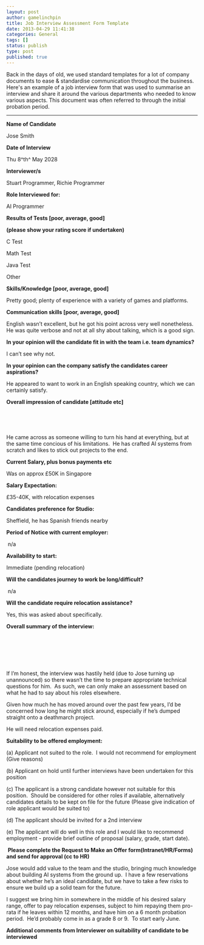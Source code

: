 ```yaml
---
layout: post
author: gamelinchpin
title: Job Interview Assessment Form Template
date: 2013-04-29 11:41:38
categories: General
tags: []
status: publish
type: post
published: true
---
```

Back in the days of old, we used standard templates for a lot of company
documents to ease & standardise communication throughout the business.
Here's an example of a job interview form that was used to summarise an
interview and share it around the various departments who needed to know
various aspects. This document was often referred to through the initial
probation period.

------------------------------------------------------------------------

**Name of Candidate**

Jose Smith

**Date of Interview**

Thu 8^th^ May 2028

**Interviewer/s**

Stuart Programmer, Richie Programmer

**Role Interviewed for:**

AI Programmer

**Results of Tests [poor, average, good]**

**(please show your rating score if undertaken)**

C Test

Math Test

Java Test

Other

**Skills/Knowledge [poor, average, good]**

Pretty good; plenty of experience with a variety of games and platforms.

**Communication skills [poor, average, good]**

English wasn’t excellent, but he got his point across very well
nonetheless.  He was quite verbose and not at all shy about talking,
which is a good sign.

**In your opinion will the candidate fit in with the team i.e. team
dynamics?**

I can’t see why not.

**In your opinion can the company satisfy the candidates career
aspirations?**

He appeared to want to work in an English speaking country, which we can
certainly satisfy.

**Overall impression of candidate [attitude etc]**

 

 

He came across as someone willing to turn his hand at everything, but at
the same time concious of his limitations.  He has crafted AI systems
from scratch and likes to stick out projects to the end.

**Current Salary, plus bonus payments etc**

Was on approx £50K in Singapore

**Salary Expectation:**

£35-40K, with relocation expenses

**Candidates preference for Studio:**

Sheffield, he has Spanish friends nearby

**Period of Notice with current employer:**

 n/a

**Availability to start:**

Immediate (pending relocation)

**Will the candidates journey to work be long/difficult?**

 n/a

**Will the candidate require relocation assistance?**

Yes, this was asked about specifically.

**Overall summary of the interview:**

 

 

 

If I’m honest, the interview was hastily held (due to Jose turning up
unannounced) so there wasn’t the time to prepare appropriate technical
questions for him.  As such, we can only make an assessment based on
what he had to say about his roles elsewhere.

Given how much he has moved around over the past few years, I’d be
concerned how long he might stick around, especially if he’s dumped
straight onto a deathmarch project.

He will need relocation expenses paid.

**Suitability to be offered employment:**

\(a) Applicant not suited to the role.  I would not recommend for
employment (Give reasons)

\(b) Applicant on hold until further interviews have been undertaken for
this position

\(c) The applicant is a strong candidate however not suitable for this
position.  Should be considered for other roles if available,
alternatively candidates details to be kept on file for the future
(Please give indication of role applicant would be suited to)

\(d) The applicant should be invited for a 2nd interview

\(e) The applicant will do well in this role and I would like to
recommend employment - provide brief outline of proposal (salary, grade,
start date).

 **Please complete the Request to Make an Offer form(Intranet/HR/Forms)
and send for approval (cc to HR)**

Jose would add value to the team and the studio, bringing much knowledge
about building AI systems from the ground up.  I have a few reservations
about whether he’s an ideal candidate, but we have to take a few risks
to ensure we build up a solid team for the future.

I suggest we bring him in somewhere in the middle of his desired salary
range, offer to pay relocation expenses, subject to him repaying them
pro-rata if he leaves within 12 months, and have him on a 6 month
probation period.  He’d probably come in as a grade 8 or 9.  To start
early June.

**Additional comments from Interviewer on suitability of candidate to be
interviewed**

 
